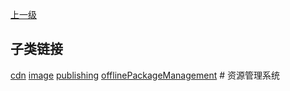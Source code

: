 [上一级](../)

## 子类链接
[cdn](/frontend/layerInfrastructure/systemResourceManagement/cdn) [image](/frontend/layerInfrastructure/systemResourceManagement/image) [publishing](/frontend/layerInfrastructure/systemResourceManagement/publishing) [offlinePackageManagement](/frontend/layerInfrastructure/systemResourceManagement/offlinePackageManagement) # 资源管理系统
